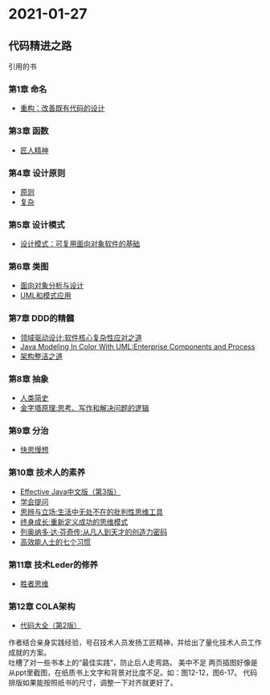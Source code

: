 # 2021-01-27

## 代码精进之路

引用的书  

### 第1章 命名

* [重构：改善既有代码的设计](https://book.douban.com/subject/4262627/)

### 第3章 函数

* [匠人精神](https://book.douban.com/subject/26652812/)

### 第4章 设计原则

* [原则](https://book.douban.com/subject/27608239/)
* [复杂](https://book.douban.com/subject/6749832/)

### 第5章 设计模式

* [设计模式：可复用面向对象软件的基础](https://book.douban.com/subject/1052241/)

### 第6章 类图

* [面向对象分析与设计](https://book.douban.com/subject/3892590/)
* [UML和模式应用](https://book.douban.com/subject/1792387/)

### 第7章 DDD的精髓

* [领域驱动设计:软件核心复杂性应对之道](https://book.douban.com/subject/5344973/)
* [Java Modeling In Color With UML:Enterprise Components and Process](https://book.douban.com/subject/1440291/)
* [架构整洁之道](https://book.douban.com/subject/30333919/)

### 第8章 抽象

* [人类简史](https://book.douban.com/subject/25985021/)
* [金字塔原理:思考、写作和解决问题的逻辑](https://book.douban.com/subject/1020644/)

### 第9章 分治

* [快思慢想](https://book.douban.com/subject/22366506/)

### 第10章 技术人的素养

* [Effective Java中文版（第3版）](https://book.douban.com/subject/30412517/)
* [学会提问](https://book.douban.com/subject/20428922/)
* [思辨与立场:生活中无处不在的批判性思维工具](https://book.douban.com/subject/26872634/)
* [终身成长:重新定义成功的思维模式](https://book.douban.com/subject/27154533/)
* [列奥纳多·达·芬奇传:从凡人到天才的创造力密码](https://book.douban.com/subject/30236304/)
* [高效能人士的七个习惯](https://book.douban.com/subject/5325618/)

### 第11章 技术Leder的修养

* [胜者思维](https://book.douban.com/subject/27038434/)

### 第12章 COLA架构

* [代码大全（第2版）](https://book.douban.com/subject/1477390/)

作者结合亲身实践经验，号召技术人员发扬工匠精神，并给出了量化技术人员工作成就的方案。  
吐槽了对一些书本上的“最佳实践”，防止后人走弯路。
美中不足
两页插图好像是从ppt里截图，在纸质书上文字和背景对比度不足。如：图12-12，图6-17。
代码排版如果能按照纸书的尺寸，调整一下对齐就更好了。
